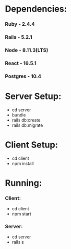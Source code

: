 # Dependencies:

### Ruby - 2.4.4
### Rails - 5.2.1
### Node - 8.11.3(LTS)
### React - 16.5.1
### Postgres - 10.4

# Server Setup:

* cd server
* bundle
* rails db:create
* rails db:migrate

# Client Setup:

* cd client
* npm install

# Running:

### Client:

* cd client
* npm start

### Server:

* cd server
* rails s
